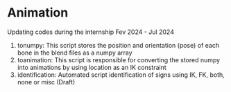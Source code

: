 # Animation
Updating codes during the internship Fev 2024 - Jul 2024

1. tonumpy: This script stores the position and orientation (pose) of each bone in the blend files as a numpy array
2. toanimation: This script is responsible for converting the stored numpy into animations by using location as an IK constraint
3. identification: Automated script identification of signs using IK, FK, both, none or misc (Draft)

